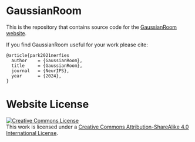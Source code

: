 # GaussianRoom

This is the repository that contains source code for the [GaussianRoom website](https://xhd0612.github.io/GaussianRoom.github.io/).

If you find GaussianRoom useful for your work please cite:
```
@article{park2021nerfies
  author    = {GaussianRoom},
  title     = {GaussianRoom},
  journal   = {NeurIPS},
  year      = {2024},
}
```

# Website License
<a rel="license" href="http://creativecommons.org/licenses/by-sa/4.0/"><img alt="Creative Commons License" style="border-width:0" src="https://i.creativecommons.org/l/by-sa/4.0/88x31.png" /></a><br />This work is licensed under a <a rel="license" href="http://creativecommons.org/licenses/by-sa/4.0/">Creative Commons Attribution-ShareAlike 4.0 International License</a>.
